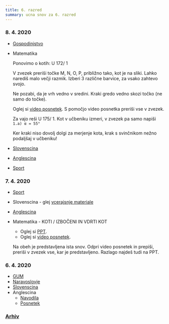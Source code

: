 ```yaml
---
title: 6. razred
summary: ucna snov za 6. razred
---
```


### 8. 4. 2020

* [Gospodinjstvo](gospodinjstvo/2020-04-08-gospodinjstvo.pdf)
* Matematika

    Ponovimo o kotih: U 172/ 1

    V zvezek preriši točke M, N, O, P, približno tako, kot je na sliki. Lahko narediš malo večji razmik. Izberi 3 različne barvice, za vsako zahtevo svojo.

    Ne pozabi, da je vrh vedno v sredini. Kraki gredo vedno skozi točko (ne samo do točke).

    Oglej si [video posnetek](https://www.youtube.com/watch?v=OV51_tcKidk). S pomočjo video posnetka preriši vse v zvezek.

    Za vajo reši U 175/ 1. Kot v učbeniku izmeri, v zvezek pa samo napiši `1.a) α = 55°`

    Ker kraki niso dovolj dolgi za merjenje kota, krak s svinčnikom nežno podaljšaj v učbeniku!

* [Slovenscina](slovenscina/2020-04-08-slovenscina.pdf)
* [Anglescina](anglescina/2020-04-08-anglescina.pdf)
* [Sport](sport/2020-04-08-sport.pdf)

### 7. 4. 2020

* [Sport](sport/2020-04-07-sport.pdf)
* Slovenscina - glej [vcerajsnje materiale](slovenscina/2020-04-06-slovenscina.pdf)
* [Anglescina](anglescina/2020-04-07-anglescina.pdf)
* Matematika - KOTI / IZBOČENI IN VDRTI KOT
    * Oglej si [PPT](matematika/2020-04-07-matematika.pdf).
    * Oglej si [video posnetek](https://www.youtube.com/watch?v=3EiIH3M5anU).

    Na obeh je predstavljena ista snov. Odpri video posnetek in prepiši, preriši v zvezek vse, kar je predstavljeno. Razlago najdeš tudi na PPT.



### 6. 4. 2020

* [GUM](gum/opera.pdf)
* [Naravoslovje](naravoslovje/2020-04-06-naravoslovje.pdf)
* [Slovenscina](slovenscina/2020-04-06-slovenscina.pdf)
* Anglescina
    * [Navodila](anglescina/2020-04-06-anglescina.pdf)
    * [Posnetek](anglescina/2020-04-06-anglescina.mp3)

### [Arhiv](arhiv.md)